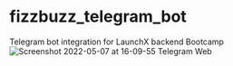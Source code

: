 # fizzbuzz_telegram_bot
Telegram bot integration for LaunchX backend Bootcamp 
![Screenshot 2022-05-07 at 16-09-55 Telegram Web](https://user-images.githubusercontent.com/54382354/167272321-01c878d5-2259-43df-a232-5bd212bdb203.png)
